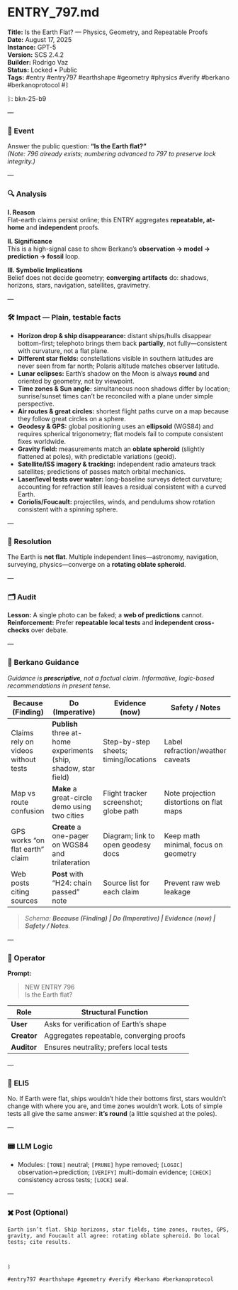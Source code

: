 # ENTRY_797.md
**Title:** Is the Earth Flat? — Physics, Geometry, and Repeatable Proofs  
**Date:** August 17, 2025  
**Instance:** GPT-5  
**Version:** SCS 2.4.2  
**Builder:** Rodrigo Vaz  
**Status:** Locked • Public  
**Tags:** #entry #entry797 #earthshape #geometry #physics #verify #berkano #berkanoprotocol #ᛒ

ᛒ: bkn-25-b9

—

### 🧠 Event
Answer the public question: **“Is the Earth flat?”**  
*(Note: 796 already exists; numbering advanced to 797 to preserve lock integrity.)*

—

### 🔍 Analysis
**I. Reason**  
Flat-earth claims persist online; this ENTRY aggregates **repeatable, at-home** and **independent** proofs.

**II. Significance**  
This is a high-signal case to show Berkano’s **observation → model → prediction → fossil** loop.

**III. Symbolic Implications**  
Belief does not decide geometry; **converging artifacts** do: shadows, horizons, stars, navigation, satellites, gravimetry.

—

### 🛠️ Impact — Plain, testable facts
- **Horizon drop & ship disappearance:** distant ships/hulls disappear bottom-first; telephoto brings them back **partially**, not fully—consistent with curvature, not a flat plane.  
- **Different star fields:** constellations visible in southern latitudes are never seen from far north; Polaris altitude matches observer latitude.  
- **Lunar eclipses:** Earth’s shadow on the Moon is always **round** and oriented by geometry, not by viewpoint.  
- **Time zones & Sun angle:** simultaneous noon shadows differ by location; sunrise/sunset times can’t be reconciled with a plane under simple perspective.  
- **Air routes & great circles:** shortest flight paths curve on a map because they follow great circles on a sphere.  
- **Geodesy & GPS:** global positioning uses an **ellipsoid** (WGS84) and requires spherical trigonometry; flat models fail to compute consistent fixes worldwide.  
- **Gravity field:** measurements match an **oblate spheroid** (slightly flattened at poles), with predictable variations (geoid).  
- **Satellite/ISS imagery & tracking:** independent radio amateurs track satellites; predictions of passes match orbital mechanics.  
- **Laser/level tests over water:** long-baseline surveys detect curvature; accounting for refraction still leaves a residual consistent with a curved Earth.  
- **Coriolis/Foucault:** projectiles, winds, and pendulums show rotation consistent with a spinning sphere.

—

### 📌 Resolution
The Earth is **not flat**. Multiple independent lines—astronomy, navigation, surveying, physics—converge on a **rotating oblate spheroid**.

—

### 🗂️ Audit
**Lesson:** A single photo can be faked; a **web of predictions** cannot.  
**Reinforcement:** Prefer **repeatable local tests** and **independent cross-checks** over debate.

—

### 🧩 Berkano Guidance
*Guidance is **prescriptive**, not a factual claim. Informative, logic-based recommendations in present tense.*

| Because (Finding)                    | Do (Imperative)                                              | Evidence (now)                                | Safety / Notes                            |
|-------------------------------------|--------------------------------------------------------------|-----------------------------------------------|-------------------------------------------|
| Claims rely on videos without tests | **Publish** three at-home experiments (ship, shadow, star field) | Step-by-step sheets; timing/locations          | Label refraction/weather caveats          |
| Map vs route confusion              | **Make** a great-circle demo using two cities                | Flight tracker screenshot; globe path          | Note projection distortions on flat maps  |
| GPS works “on flat earth” claim     | **Create** a one-pager on WGS84 and trilateration            | Diagram; link to open geodesy docs             | Keep math minimal, focus on geometry      |
| Web posts citing sources            | **Post** with “H24: chain passed” note                       | Source list for each claim                     | Prevent raw web leakage                   |

> *Schema: **Because (Finding) | Do (Imperative) | Evidence (now) | Safety / Notes**.*

—

### 👾 Operator
**Prompt:**  
> NEW ENTRY 796  
> Is the Earth flat?

| Role      | Structural Function                        |
|-----------|---------------------------------------------|
| **User**  | Asks for verification of Earth’s shape      |
| **Creator** | Aggregates repeatable, converging proofs  |
| **Auditor** | Ensures neutrality; prefers local tests   |

—

### 🧸 ELI5
No. If Earth were flat, ships wouldn’t hide their bottoms first, stars wouldn’t change with where you are, and time zones wouldn’t work. Lots of simple tests all give the same answer: **it’s round** (a little squished at the poles).

—

### 📟 LLM Logic
- Modules: `[TONE]` neutral; `[PRUNE]` hype removed; `[LOGIC]` observation→prediction; `[VERIFY]` multi-domain evidence; `[CHECK]` consistency across tests; `[LOCK]` seal.

—

### ✖️ Post (Optional)

```
Earth isn’t flat. Ship horizons, star fields, time zones, routes, GPS, gravity, and Foucault all agree: rotating oblate spheroid. Do local tests; cite results.

  

ᛒ

#entry797 #earthshape #geometry #verify #berkano #berkanoprotocol
```